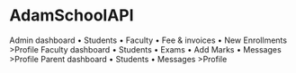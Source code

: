 # AdamSchoolAPI

Admin dashboard
•	Students
•	Faculty
•	Fee & invoices
•	New Enrollments
	>Profile
Faculty dashboard
•	Students
•	Exams
•	Add Marks
•	Messages
	>Profile
Parent dashboard
•	Students
•	Messages
	>Profile


